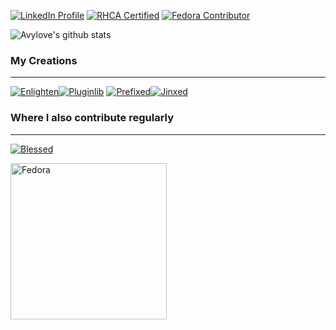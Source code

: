 [![LinkedIn Profile](https://img.shields.io/badge/-LinkedIn-2867B2?logo=linkedin)](https://www.linkedin.com/in/avram-lubkin/)
[![RHCA Certified](https://img.shields.io/badge/Red%20Hat%20Certified-Architect-BE0000?logo=red%20hat&logoColor=BE0000)](https://rhtapps.redhat.com/verify/?certId=110-004-074)
[![Fedora Contributor](https://img.shields.io/badge/Fedora-Contributor-3c6eb4?logo=fedora)](https://src.fedoraproject.org/user/aviso/projects)


![Avylove's github stats](https://github-readme-stats.vercel.app/api?username=avylove&show_icons=true&hide_border=true&include_all_commits=true&hide=stars)

### My Creations
---
[![Enlighten](https://github-readme-stats.vercel.app/api/pin/?username=Rockhopper-Technologies&repo=Enlighten)](https://github.com/Rockhopper-Technologies/enlighten)[![Pluginlib](https://github-readme-stats.vercel.app/api/pin/?username=Rockhopper-Technologies&repo=Pluginlib)](https://github.com/Rockhopper-Technologies/pluginlib)
[![Prefixed](https://github-readme-stats.vercel.app/api/pin/?username=Rockhopper-Technologies&repo=Prefixed)](https://github.com/Rockhopper-Technologies/prefixed)[![Jinxed](https://github-readme-stats.vercel.app/api/pin/?username=Rockhopper-Technologies&repo=Jinxed)](https://github.com/Rockhopper-Technologies/jinxed)

### Where I also contribute regularly
---
[![Blessed](https://github-readme-stats.vercel.app/api/pin/?username=jquast&repo=Blessed)](https://github.com/jquast/blessed)

<a href="https://src.fedoraproject.org/user/aviso"><img src="https://fedoraproject.org/w/uploads/2/2d/Logo_fedoralogo.png" alt="Fedora" width="250"/></a>


<!--
**avylove/avylove** is a ✨ _special_ ✨ repository because its `README.md` (this file) appears on your GitHub profile.

Here are some ideas to get you started:

- 🔭 I’m currently working on ...
- 🌱 I’m currently learning ...
- 👯 I’m looking to collaborate on ...
- 🤔 I’m looking for help with ...
- 💬 Ask me about ...
- 📫 How to reach me: ...
- 😄 Pronouns: ...
- ⚡ Fun fact: ...
-->
